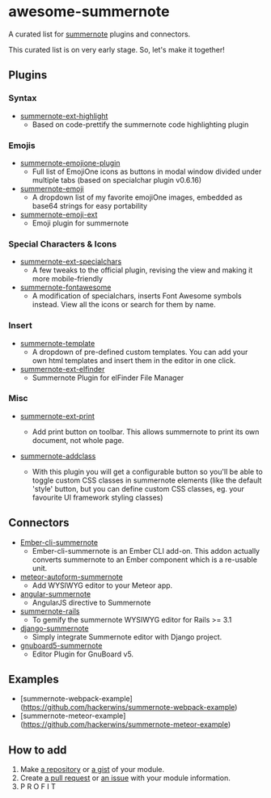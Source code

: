 # awesome-summernote
A curated list for [summernote](https://github.com/summernote/summernote/) plugins and connectors.

This curated list is on very early stage. So, let's make it together!

## Plugins

### Syntax
 - [summernote-ext-highlight](https://github.com/heyanlong/summernote-ext-highlight)
   - Based on code-prettify the summernote code highlighting plugin

### Emojis
 - [summernote-emojione-plugin](https://github.com/bmironov/summernote-emojione-plugin)
   - Full list of EmojiOne icons as buttons in modal window divided under multiple tabs (based on specialchar plugin v0.6.16)
 - [summernote-emoji](https://github.com/JustinEldracher/summernote-plugins/tree/master/summernote-emoji)
   - A dropdown list of my favorite emojiOne images, embedded as base64 strings for easy portability
 - [summernote-emoji-ext](https://github.com/nilobarp/summernote-ext-emoji)
   - Emoji plugin for summernote

### Special Characters & Icons
 - [summernote-ext-specialchars](https://github.com/JustinEldracher/summernote-plugins/tree/master/summernote-ext-specialchars)
   - A few tweaks to the official plugin, revising the view and making it more mobile-friendly
 - [summernote-fontawesome](https://github.com/JustinEldracher/summernote-plugins/tree/master/summernote-fontawesome)
   - A modification of specialchars, inserts Font Awesome symbols instead.  View all the icons or search for them by name.

### Insert
 - [summernote-template](https://github.com/Nanakii/summernote-plugins/tree/master/plugin/template)
   - A dropdown of pre-defined custom templates. You can add your own html templates and insert them in the editor in one click.
 - [summernote-ext-elfinder](https://github.com/semplon/summernote-ext-elfinder)
   - Summernote Plugin for elFinder File Manager

### Misc
 - [summernote-ext-print](https://github.com/lqez/summernote-ext-print)
   - Add print button on toolbar. This allows summernote to print its own document, not whole page.

 - [summernote-addclass](https://github.com/creativeprogramming/summernote-addclass)
   - With this plugin you will get a configurable button so you'll be able to toggle custom CSS classes in summernote elements (like the default 'style' button, but you can define custom CSS classes, eg. your favourite UI framework styling classes)

## Connectors
 - [Ember-cli-summernote](https://github.com/vsymguysung/ember-cli-summernote)
   - Ember-cli-summernote is an Ember CLI add-on. This addon actually converts summernote to an Ember component which is a re-usable unit.
 - [meteor-autoform-summernote](https://github.com/mpowaga/meteor-autoform-summernote)
   - Add WYSIWYG editor to your Meteor app.
 - [angular-summernote](https://github.com/summernote/angular-summernote)
   - AngularJS directive to Summernote
 - [summernote-rails](https://github.com/summernote/summernote-rails)
   - To gemify the summernote WYSIWYG editor for Rails >= 3.1
 - [django-summernote](https://github.com/summernote/django-summernote)
   - Simply integrate Summernote editor with Django project.
 - [gnuboard5-summernote](https://github.com/easylogic/gnuboard5-summernote)
   - Editor Plugin for GnuBoard v5.

## Examples

 - [summernote-webpack-example] (https://github.com/hackerwins/summernote-webpack-example)
 - [summernote-meteor-example] (https://github.com/hackerwins/summernote-meteor-example)

## How to add

 1. Make [a repository](https://github.com/new) or [a gist](https://gist.github.com/) of your module.
 2. Create [a pull request](https://github.com/summernote/awesome-summernote/pulls) or [an issue](https://github.com/summernote/awesome-summernote/issues/new) with your module information.
 3. P R O F I T 

